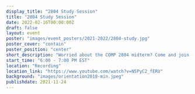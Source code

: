 ```yaml
---
display_title: "2804 Study Session"
title: "2804 Study Session"
date: 2022-02-16T00:00:00Z
draft: false
layout: event
poster: "images/event_posters/2021-2022/2804-study.jpg"
poster_cover: "contain"
poster_position: "center"
short_description: "Worried about the COMP 2804 midterm? Come and join the Discrete Structures II study session to prep for the examination."
start_time: "6:00 - 7:00 PM EST"
location: "Recording"
location_link: "https://www.youtube.com/watch?v=N5PyC2_fERU"
background: "images/orientation2018-min.jpeg"
publishdate: 2021-11-24
---
```

